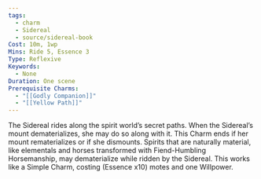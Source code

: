 ```yaml
---
tags:
  - charm
  - Sidereal
  - source/sidereal-book
Cost: 10m, 1wp
Mins: Ride 5, Essence 3
Type: Reflexive
Keywords:
  - None
Duration: One scene
Prerequisite Charms:
  - "[[Godly Companion]]"
  - "[[Yellow Path]]"
---
```

The Sidereal rides along the spirit world’s secret paths. When the Sidereal’s mount dematerializes, she may do so along with it. This Charm ends if her mount rematerializes or if she dismounts. Spirits that are naturally material, like elementals and horses transformed with Fiend-Humbling Horsemanship, may dematerialize while ridden by the Sidereal. This works like a Simple Charm, costing (Essence x10) motes and one Willpower.